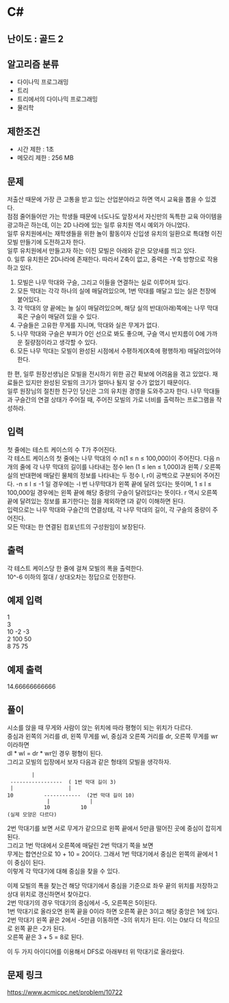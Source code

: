 # C#

## 난이도 : 골드 2

## 알고리즘 분류
  - 다이나믹 프로그래밍
  - 트리
  - 트리에서의 다이나믹 프로그래밍
  - 물리학

## 제한조건
  - 시간 제한 : 1초
  - 메모리 제한 : 256 MB

## 문제
저출산 때문에 가장 큰 고통을 받고 있는 산업분야라고 하면 역시 교육을 뽑을 수 있겠다.<br/>
점점 줄어들어만 가는 학생들 때문에 너도나도 앞장서서 자신만의 독특한 교육 아이템을 광고하곤 하는데, 이는 2D 나라에 있는 일루 유치원 역시 예외가 아니었다.<br/>
일루 유치원에서는 재학생들을 위한 놀이 활동이자 신입생 유치의 일환으로 특대형 이진 모빌 만들기에 도전하고자 한다.<br/>
일루 유치원에서 만들고자 하는 이진 모빌은 아래와 같은 모양새를 띄고 있다.<br/>
  0. 일루 유치원은 2D나라에 존재한다. 따라서 Z축이 없고, 중력은 -Y축 방향으로 작용하고 있다.
  1. 모빌은 나무 막대와 구슬, 그리고 이들을 연결하는 실로 이루어져 있다.
  2. 모든 막대는 각각 하나의 실에 매달려있으며, 1번 막대를 매달고 있는 실은 천장에 붙어있다.
  3. 각 막대의 양 끝에는 늘 실이 매달려있으며, 해당 실의 반대(아래)쪽에는 나무 막대 혹은 구슬이 매달려 있을 수 있다.
  4. 구슬들은 고유한 무게를 지니며, 막대와 실은 무게가 없다.
  5. 나무 막대와 구슬은 부피가 0인 선으로 봐도 좋으며, 구슬 역시 반지름이 0에 가까운 질량점이라고 생각할 수 있다.
  6. 모든 나무 막대는 모빌이 완성된 시점에서 수평하게(X축에 평행하게) 매달려있어야 한다.

한 편, 일루 원장선생님은 모빌을 전시하기 위한 공간 확보에 어려움을 겪고 있었다. 재료들은 있지만 완성된 모빌의 크기가 얼마나 될지 알 수가 없었기 때문이다.<br/>
일루 원장님의 절친한 친구인 당신은 그의 유치원 경영을 도와주고자 한다. 나무 막대들과 구슬간의 연결 상태가 주어질 때, 주어진 모빌의 가로 너비를 출력하는 프로그램을 작성하라.<br/>

## 입력
첫 줄에는 테스트 케이스의 수 T가 주어진다.<br/>
각 테스트 케이스의 첫 줄에는 나무 막대의 수 n(1 ≤ n ≤ 100,000)이 주어진다. 다음 n 개의 줄에 각 나무 막대의 길이를 나타내는 정수 len (1 ≤ len ≤ 1,000)과 왼쪽 / 오른쪽 실의 반대편에 매달린 물체의 정보를 나타내는 두 정수 l, r이 공백으로 구분되어 주어진다. -n ≤ l ≤ -1 일 경우에는 -l 번 나무막대가 왼쪽 끝에 달려 있다는 뜻이며, 1 ≤ l ≤ 100,000일 경우에는 왼쪽 끝에 해당 중량의 구슬이 달려있다는 뜻이다. r 역시 오른쪽 끝에 달려있는 정보를 표기한다는 점을 제외하면 l과 같이 이해하면 된다.<br/>
입력으로는 나무 막대와 구슬간의 연결상태, 각 나무 막대의 길이, 각 구슬의 중량이 주어진다.<br/>
모든 막대는 한 연결된 컴포넌트의 구성원임이 보장된다.<br/>

## 출력
각 테스트 케이스당 한 줄에 걸쳐 모빌의 폭을 출력한다.<br/>
10^-6 이하의 절대 / 상대오차는 정답으로 인정한다.<br/>

## 예제 입력
1<br/>
3<br/>
10 -2 -3<br/>
2 100 50<br/>
8 75 75<br/>

## 예제 출력
14.66666666666<br/>

## 풀이
시소를 앉을 때 무게와 사람이 앉는 위치에 따라 평형이 되는 위치가 다르다.<br/>
중심과 왼쪽의 거리를 dl, 왼쪽 무게를 wl, 중심과 오른쪽 거리를 dr, 오른쪽 무게를 wr이라하면<br/>
dl * wl = dr * wr인 경우 평형이 된다.<br/>
그리고 모빌의 입장에서 보자 다음과 같은 형태의 모빌을 생각하자.<br/>

	        |
	 -----------------  ( 1번 막대 길이 3)
	 |                  |
	10          ------------  (2번 막대 길이 10)
	             |             |
	            10          10
	(실제 모양은 다르다)


2번 막대기를 보면 서로 무게가 같으므로 왼쪽 끝에서 5만큼 떨어진 곳에 중심이 잡히게 된다.<br/>
그리고 1번 막대에서 오른쪽에 매달린 2번 막대기 쪽을 보면<br/>
무게는 합연산으로 10 + 10 = 20이다. 그래서 1번 막대기에서 중심은 왼쪽의 끝에서 1이 중심이 된다.<br/>
이렇게 각 막대기에 대해 중심을 찾을 수 있다.<br/>

이제 모빌의 폭을 찾는건 해당 막대기에서 중심을 기준으로 좌우 끝의 위치를 저장하고 상대 위치로 갱신하면서 찾아갔다.<br/>
2번 막대기의 경우 막대기의 중심에서 -5, 오른쪽은 5이된다.<br/>
1번 막대기로 올라오면 왼쪽 끝을 0이라 하면 오른쪽 끝은 3이고 해당 중앙은 1에 있다.<br/>
2번 막대기 왼쪽 끝은 2에서 -5만큼 이동하면 -3의 위치가 된다. 이는 0보다 더 작으므로 왼쪽 끝은 -2가 된다.<br/>
오른쪽 끝은 3 + 5 = 8로 된다.<br/>

이 두 가지 아이디어를 이용해서 DFS로 아래부터 위 막대기로 올라왔다.<br/>

## 문제 링크
https://www.acmicpc.net/problem/10722